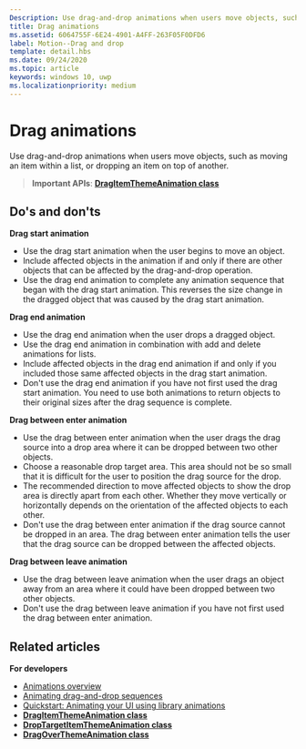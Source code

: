 ```yaml
---
Description: Use drag-and-drop animations when users move objects, such as moving an item within a list, or dropping an item on top of another.
title: Drag animations
ms.assetid: 6064755F-6E24-4901-A4FF-263F05F0DFD6
label: Motion--Drag and drop
template: detail.hbs
ms.date: 09/24/2020
ms.topic: article
keywords: windows 10, uwp
ms.localizationpriority: medium
---
```

# Drag animations




Use drag-and-drop animations when users move objects, such as moving an item within a list, or dropping an item on top of another.

> **Important APIs**: [**DragItemThemeAnimation class**](/uwp/api/windows.ui.xaml.media.animation.dragitemthemeanimation)


## Do's and don'ts


**Drag start animation**

-   Use the drag start animation when the user begins to move an object.
-   Include affected objects in the animation if and only if there are other objects that can be affected by the drag-and-drop operation.
-   Use the drag end animation to complete any animation sequence that began with the drag start animation. This reverses the size change in the dragged object that was caused by the drag start animation.

**Drag end animation**

-   Use the drag end animation when the user drops a dragged object.
-   Use the drag end animation in combination with add and delete animations for lists.
-   Include affected objects in the drag end animation if and only if you included those same affected objects in the drag start animation.
-   Don't use the drag end animation if you have not first used the drag start animation. You need to use both animations to return objects to their original sizes after the drag sequence is complete.

**Drag between enter animation**

-   Use the drag between enter animation when the user drags the drag source into a drop area where it can be dropped between two other objects.
-   Choose a reasonable drop target area. This area should not be so small that it is difficult for the user to position the drag source for the drop.
-   The recommended direction to move affected objects to show the drop area is directly apart from each other. Whether they move vertically or horizontally depends on the orientation of the affected objects to each other.
-   Don't use the drag between enter animation if the drag source cannot be dropped in an area. The drag between enter animation tells the user that the drag source can be dropped between the affected objects.

**Drag between leave animation**

-   Use the drag between leave animation when the user drags an object away from an area where it could have been dropped between two other objects.
-   Don't use the drag between leave animation if you have not first used the drag between enter animation.


## Related articles

**For developers**
* [Animations overview](./xaml-animation.md)
* [Animating drag-and-drop sequences](/previous-versions/windows/apps/jj649427(v=win.10))
* [Quickstart: Animating your UI using library animations](/previous-versions/windows/apps/hh452703(v=win.10))
* [**DragItemThemeAnimation class**](/uwp/api/windows.ui.xaml.media.animation.dragitemthemeanimation)
* [**DropTargetItemThemeAnimation class**](/uwp/api/windows.ui.xaml.media.animation.droptargetitemthemeanimation)
* [**DragOverThemeAnimation class**](/uwp/api/windows.ui.xaml.media.animation.dragoverthemeanimation)


 
